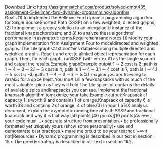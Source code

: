 Download Link: https://assignmentchef.com/product/solved-cmpt435-assignment-5-bellman-ford-dynamic-programming-algorithm
<br>
Goals (1) to implement the Bellman-Ford dynamic programming algorithm for Single SourceShortest Path (SSSP) on a few weighted, directed graphs;(2) to implement a greedy solution to an intergalactic instance of the fractional knapsackproblem; and(3) to analyze these algorithms’ performance in asymptotic terms.Requirementsand Notes (1) Modify your graph implementation from Assignment Four to modeldirected and weighted graphs. The Lile graphs2.txt contains datadescribing multiple directed and weighted graphs. Read it and create alinked object representation for each graph. Then, for each graph, runSSSP (with vertex #1 as the single source) and output the results.Example graphExample output:1 ⇾ 2 cost is 2; path is 1 ⇾ 4 ⇾ 3 ⇾ 2.1 ⇾ 3 cost is 4; path is 1 ⇾ 4 ⇾ 3.1 ⇾ 4 cost is 7; path is 1 ⇾ 4.1 ⇾ 5 cost is -2; path: 1 ⇾ 4 ⇾ 3 ⇾ 2 ⇾ 5.(2) Imagine you are traveling to Arrakis for a spice heist. You must Lill a fewknapsacks with as much of the most valuable spice as they will hold.The Lile spice.txt contains the details of available spice andknapsacks you can use. Implement the fractional knapsack algorithm tomaximize your take.Example output:Knapsack of capacity 1 is worth 9 and contains 1 of orange.Knapsack of capacity 6 is worth 38 and contains 2 of orange, 4 of blue.(3) In your LaTeX analysis document, explain the asymptotic runningtime of both SSSP and fractional knapsack and why it is that way.[50 points][40 points][10 points]As ever, your code must …• separate structure from presentation.• be professionally formatted yet uniquely yours (show some personality)• use and demonstrate best practices.• make me proud to be your teacher.[−∞ if not]Resources • Dynamic programming is described in our text in section 15.• The greedy strategy is described in our text in section 16.2.